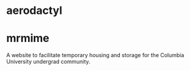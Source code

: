 # aerodactyl
# mrmime

A website to facilitate temporary housing and storage for the Columbia University undergrad community.
